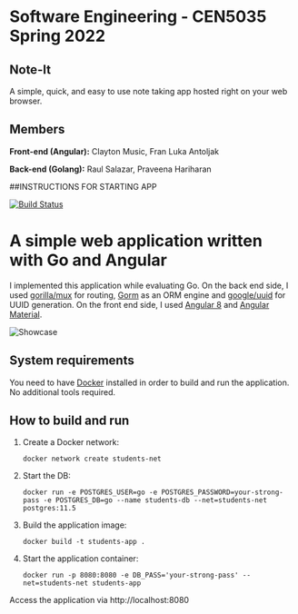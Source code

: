 # Software Engineering - CEN5035 Spring 2022
## Note-It
A simple, quick, and easy to use note taking app hosted right on your web browser.

## Members
**Front-end (Angular):**  Clayton Music, Fran Luka Antoljak

**Back-end (Golang):** Raul Salazar, Praveena Hariharan

##INSTRUCTIONS FOR STARTING APP 

[![Build Status](https://travis-ci.com/Shpota/go-angular.svg?branch=master)](https://travis-ci.com/Shpota/go-angular)

A simple web application written with Go and Angular
===================================================
I implemented this application while evaluating Go. 
On the back end side, I used 
[gorilla/mux](https://github.com/gorilla/mux) for 
routing, [Gorm](https://github.com/jinzhu/gorm) as an 
ORM engine and 
[google/uuid](https://github.com/google/uuid) 
for UUID generation. On the front end side, I used 
[Angular 8](https://angular.io/) and 
[Angular Material](https://material.angular.io/).

![Showcase](showcase/showcase.gif)

## System requirements 
You need to have [Docker](https://www.docker.com) 
installed in order to build and run the application.
No additional tools required.

## How to build and run
1. Create a Docker network:
    ```shell script
    docker network create students-net
    ```
2. Start the DB:
    ```shell script
    docker run -e POSTGRES_USER=go -e POSTGRES_PASSWORD=your-strong-pass -e POSTGRES_DB=go --name students-db --net=students-net postgres:11.5
    ```
3. Build the application image:
    ```shell script
    docker build -t students-app .
    ```
4. Start the application container:
    ```shell script
    docker run -p 8080:8080 -e DB_PASS='your-strong-pass' --net=students-net students-app
    ```
Access the application via http://localhost:8080
